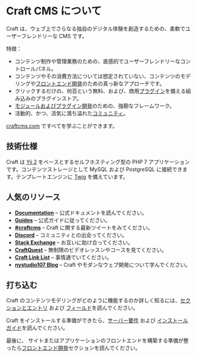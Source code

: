 # Craft CMS について

Craft は、ウェブ上でさらなる独自のデジタル体験を創造するための、柔軟でユーザーフレンドリーな CMS です。

特徴：

- コンテンツ制作や管理業務のための、直感的でユーザーフレンドリーなコントロールパネル。
- コンテンツやその消費方法については想定されていない、コンテンツのモデリングや[フロントエンド開発](dev/README.md)のための真っ新なアプローチです。
- クリックするだけの、何百という無料、および、商用[プラグイン](https://plugins.craftcms.com/)を備える組み込みのプラグインストア。
- [モジュールおよびプラグイン開発](extend/README.md)のための、強靭なフレームワーク。
- 活動的、かつ、活気に満ち溢れた[コミュニティ](https://craftcms.com/community)。

[craftcms.com](https://craftcms.com) ですべてを学ぶことができます。

## 技術仕様

Craft は [Yii 2](https://www.yiiframework.com/) をベースとするセルフホスティング型の PHP 7 アプリケーションです。コンテンツストレージとして MySQL および PostgreSQL に接続できます。テンプレートエンジンに [Twig](https://twig.symfony.com) を備えています。

## 人気のリソース

- **[Documentation](http://docs.craftcms.com/v3/)** – 公式ドキュメントを読んでください。
- **[Guides](https://craftcms.com/guides)** – 公式ガイドに従ってください。
- **[#craftcms](https://twitter.com/hashtag/craftcms)** – Craft に関する最新ツイートをみてください。
- **[Discord](https://craftcms.com/discord)** – コミュニティとの出会ってください。
- **[Stack Exchange](http://craftcms.stackexchange.com/)** – お互いに助け合ってください。
- **[CraftQuest](https://craftquest.io/)** – 無制限のビデオレッスンやコースを見てください。
- **[Craft Link List](http://craftlinklist.com/)** – 事情通でいてください。
- **[nystudio107 Blog](https://nystudio107.com/blog)** – Craft やモダンなウェブ開発について学んでください。

## 打ち込む

Craft のコンテンツモデリングがどのように機能するのか詳しく知るには、[セクションとエントリ](sections-and-entries.md) および [フィールド](fields.md)を読んでください。

Craft をインストールする準備ができたら、[サーバー要件](requirements.md) および [インストールガイド](installation.md)を読んでください。

最後に、 サイトまたはアプリケーションのフロントエンドを構築する準備が整ったら[フロントエンド開発](dev/README.md)セクションを読んでください。